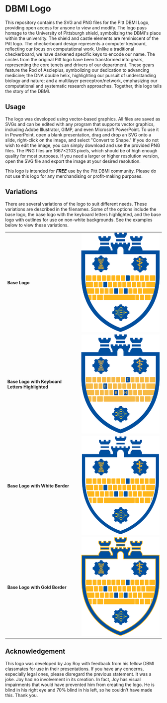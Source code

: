 # DBMI Logo

This repository contains the SVG and PNG files for the Pitt DBMI Logo, providing open access for anyone to view and modify. The logo pays homage to the University of Pittsburgh shield, symbolizing the DBMI's place within the university. The shield and castle elements are reminiscent of the Pitt logo. The checkerboard design represents a computer keyboard, reflecting our focus on computational work. Unlike a traditional checkerboard, we have darkened specific keys to encode our name. The circles from the original Pitt logo have been transformed into gears, representing the core tenets and drivers of our department. These gears feature the Rod of Asclepius, symbolizing our dedication to advancing medicine; the DNA double helix, highlighting our pursuit of understanding biology and nature; and a multilayer perceptron/network, emphasizing our computational and systematic research approaches. Together, this logo tells the story of the DBMI. 


## Usage

The logo was developed using vector-based graphics. All files are saved as SVGs and can be edited with any program that supports vector graphics, including Adobe Illustrator, GIMP, and even Microsoft PowerPoint. To use it in PowerPoint, open a blank presentation, drag and drop an SVG onto a slide, right-click on the image, and select "Convert to Shape." If you do not wish to edit the image, you can simply download and use the provided PNG files. The PNG files are 1667×2103 pixels, which should be of high enough quality for most purposes. If you need a larger or higher resolution version, open the SVG file and export the image at your desired resolution.

This logo is intended for ***FREE*** use by the Pitt DBMI community. Please do not use this logo for any merchandising or profit-making purposes.

## Variations

There are several variations of the logo to suit different needs. These variations are described in the filenames. Some of the options include the base logo, the base logo with the keyboard letters highlighted, and the base logo with outlines for use on non-white backgrounds. See the examples below to view these variations.

<table align="center">
  <tr>
    <td><strong>Base Logo</strong></td>
    <td><img src="dbmi.png" alt="Base" width="400"/></td>
  </tr>
  <tr>
    <td><strong>Base Logo with Keyboard Letters Highlighted</strong></td>
    <td><img src="dbmi_letters.png" alt="Base with Lettering" width="400"/></td>
  </tr>
  <tr>
    <td><strong>Base Logo with White Border</strong></td>
    <td><img src="dbmi_whiteborder.png" alt="Base with White Border" width="400"/></td>
  </tr>
  <tr>
    <td><strong>Base Logo with Gold Border</strong></td>
    <td><img src="dbmi_goldborder.png" alt="Base with Gold Border" width="400"/></td>
  </tr>
</table>

## Acknowledgement
This logo was developed by Joy Roy with feedback from his fellow DBMI classmates for use in their presentations. If you have any concerns, especially legal ones, please disregard the previous statement. It was a joke. Joy had no involvement in its creation. In fact, Joy has visual impairments that would have prevented him from creating the logo. He is blind in his right eye and 70% blind in his left, so he couldn't have made this. Thank you.
